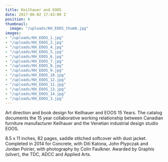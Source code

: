 ```yaml
---
title: Keilhauer and EOOS
date: 2017-06-02 17:43:00 Z
position: 6
thumbnail:
  image: "/uploads/KH_EOOS_thumb.jpg"
images:
- "/uploads/KH_EOOS_1.jpg"
- "/uploads/KH_EOOS_2.jpg"
- "/uploads/KH_EOOS_4.jpg"
- "/uploads/KH_EOOS_5.jpg"
- "/uploads/KH_EOOS_6.jpg"
- "/uploads/KH_EOOS_7.jpg"
- "/uploads/KH_EOOS_8.jpg"
- "/uploads/KH_EOOS_9.jpg"
- "/uploads/KH_EOOS_10.jpg"
- "/uploads/KH_EOOS_12.jpg"
- "/uploads/KH_EOOS_11.jpg"
- "/uploads/KH_EOOS_13.jpg"
- "/uploads/KH_EOOS_14.jpg"
- "/uploads/KH_EOOS_3.jpg"
---
```


Art direction and book design for Keilhauer and EOOS 15 Years. The catalog documents the 15 year collaborative working relationship between Canadian furniture manufacturer Keilhauer and the Venetian industrial design studio EOOS. 

8.5 x 11 inches, 82 pages, saddle stitched softcover with dust jacket. Completed in 2014 for Concrete, with Diti Katona, John Plypczak and Jordan Poirier, with photography by Colin Faulkner. Awarded by Graphis (silver), the TDC, ADCC and Applied Arts.